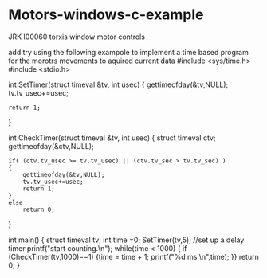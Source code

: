 Motors-windows-c-example
========================

JRK I00060 torxis window motor controls


add try using the following exampole
to implement a time based program for the morotrs movements to aquired current data
#include <sys/time.h>
#include <stdio.h>


int SetTimer(struct timeval &tv, int usec)
{
    gettimeofday(&tv,NULL);
    tv.tv_usec+=usec;
 
    return 1;
}
 
int CheckTimer(struct timeval &tv, int usec)
{
    struct timeval ctv;
    gettimeofday(&ctv,NULL);
 
    if( (ctv.tv_usec >= tv.tv_usec) || (ctv.tv_sec > tv.tv_sec) )
    {
        gettimeofday(&tv,NULL);
        tv.tv_usec+=usec;
        return 1;
    }
    else
        return 0;
}

int main()
{
    struct timeval tv;
    int time =0;
    SetTimer(tv,5); //set up a delay timer
    printf("start counting.\n");
    while(time < 1000)
      {
            if (CheckTimer(tv,1000)==1)
            {time = time + 1;
            printf("%d ms \n",time);
        }}
    return 0;
}
